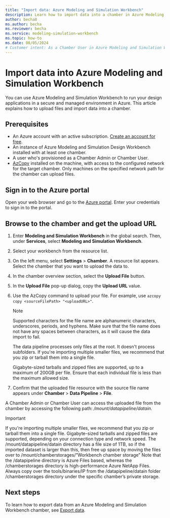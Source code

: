 ```yaml
---
title: "Import data: Azure Modeling and Simulation Workbench"
description: Learn how to import data into a chamber in Azure Modeling and Simulation Workbench.
author: becha8
ms.author: becha
ms.reviewer: becha
ms.service: modeling-simulation-workbench
ms.topic: how-to
ms.date: 08/05/2024
# Customer intent: As a Chamber User in Azure Modeling and Simulation Workbench, I want to import data into my chamber.
---
```


# Import data into Azure Modeling and Simulation Workbench

You can use Azure Modeling and Simulation Workbench to run your design applications in a secure and managed environment in Azure. This article explains how to upload files and import data into a chamber.

## Prerequisites

- An Azure account with an active subscription. [Create an account for free](https://azure.microsoft.com/free/?WT.mc_id=A261C142F).
- An instance of Azure Modeling and Simulation Design Workbench installed with at least one chamber.
- A user who's provisioned as a Chamber Admin or Chamber User.
- [AzCopy](/azure/storage/common/storage-ref-azcopy) installed on the machine, with access to the configured network for the target chamber. Only machines on the specified network path for the chamber can upload files.

## Sign in to the Azure portal

Open your web browser and go to the [Azure portal](https://portal.azure.com/). Enter your credentials to sign in to the portal.

## Browse to the chamber and get the upload URL

1. Enter **Modeling and Simulation Workbench** in the global search. Then, under **Services**, select **Modeling and Simulation Workbench**.

1. Select your workbench from the resource list.

1. On the left menu, select **Settings** > **Chamber**. A resource list appears. Select the chamber that you want to upload the data to.

1. In the chamber overview section, select the **Upload File** button.

1. In the **Upload File** pop-up dialog, copy the **Upload URL** value.

1. Use the AzCopy command to upload your file. For example, use `azcopy copy <sourceFilePath> "<uploadURL>"`.

   > [!NOTE]
   > Supported characters for the file name are alphanumeric characters, underscores, periods, and hyphens. Make sure that the file name does not have any spaces between characters, as it will cause the data import to fail.
   >
   > The data pipeline processes only files at the root. It doesn't process subfolders. If you're importing multiple smaller files, we recommend that you zip or tarball them into a single file.
   >
   > Gigabyte-sized tarballs and zipped files are supported, up to a maximum of 200GB per file. Ensure that each individual file is less than the maximum allowed size.

1. Confirm that the uploaded file resource with the source file name appears under **Chamber** > **Data Pipeline** > **File**.

A Chamber Admin or Chamber User can access the uploaded file from the chamber by accessing the following path: */mount/datapipeline/datain*.

> [!IMPORTANT]
> If you're importing multiple smaller files, we recommend that you zip or tarball them into a single file. Gigabyte-sized tarballs and zipped files are supported, depending on your connection type and network speed.
> The /mount/datapipeline/datain directory has a file size of 1TB, so if the imported dataset is larger than this, then free up space by moving the files over to /mount/chamberstorages/”Workbench chamber storage”
> Note that the /datapipeline directory is Azure Files based, whereas the /chamberstorages directory is high-performance Azure NetApp Files. Always copy over the tools/binaries/IP from the /datapipeline/datain folder /chamberstorages directory under the specific chamber’s private storage.

## Next steps

To learn how to export data from an Azure Modeling and Simulation Workbench chamber, see [Export data](./how-to-guide-download-data.md).

